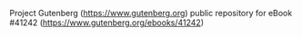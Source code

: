 Project Gutenberg (https://www.gutenberg.org) public repository for eBook #41242 (https://www.gutenberg.org/ebooks/41242)
